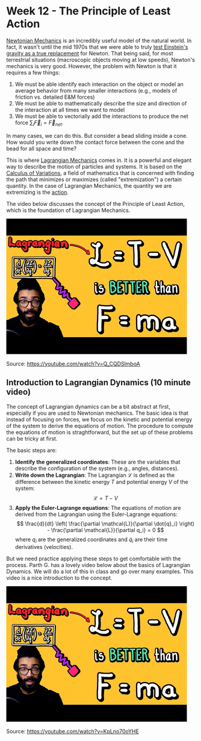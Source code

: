 # Week 12 - The Principle of Least Action

[Newtonian Mechanics](https://en.wikipedia.org/wiki/Newton%27s_laws_of_motion) is an incredibly useful model of the natural world. In fact, it wasn't until the mid 1970s that we were able to truly [test Einstein's gravity as a true replacement](https://en.wikipedia.org/wiki/Tests_of_general_relativity) for Newton. That being said, for most terrestrial situations (macroscopic objects moving at low speeds), Newton's mechanics is very good. However, the problem with Newton is that it requires a few things:

1. We must be able identify each interaction on the object or model an average behavior from many smaller interactions (e.g., models of friction vs. detailed E&M forces)
2. We must be able to mathematically describe the size and direction of the interaction at all times we want to model
3. We must be able to vectorially add the interactions to produce the net force $\sum_i \vec{F}_i = \vec{F}_{net}$.

In many cases, we can do this. But consider a bead sliding inside a cone. How would you write down the contact force between the cone and the bead for all space and time?

This is where [Lagrangian Mechanics](https://en.wikipedia.org/wiki/Lagrangian_mechanics) comes in. It is a powerful and elegant way to describe the motion of particles and systems. It is based on the [Calculus of Variations](https://en.wikipedia.org/wiki/Calculus_of_variations), a field of mathematics that is concerned with finding the path that minimizes or maximizes (called "extremization") a certain quantity. In the case of Lagrangian Mechanics, the quantity we are extremizing is the [action](https://en.wikipedia.org/wiki/Action_(physics)).

The video below discusses the concept of the Principle of Least Action, which is the foundation of Lagrangian Mechanics.

[![YouTube thumbnail](images/notes/week1//hqdefault.jpg)](https://youtube.com/watch?v=Q_CQDSlmboA)

Source: <https://youtube.com/watch?v=Q_CQDSlmboA>

## Introduction to Lagrangian Dynamics (10 minute video)

The concept of Lagrangian dynamics can be a bit abstract at first, especially if you are used to Newtonian mechanics. The basic idea is that instead of focusing on forces, we focus on the kinetic and potential energy of the system to derive the equations of motion. The procedure to compute the equations of motion is straghtforward, but the set up of these problems can be tricky at first. 

The basic steps are:
1. **Identify the generalized coordinates**: These are the variables that describe the configuration of the system (e.g., angles, distances).
2. **Write down the Lagrangian**: The Lagrangian $\mathcal{L}$ is defined as the difference between the kinetic energy $T$ and potential energy $V$ of the system: 
   $$ \mathcal{L} = T - V $$
3. **Apply the Euler-Lagrange equations**: The equations of motion are derived from the Lagrangian using the Euler-Lagrange equations:
    $$ \frac{d}{dt} \left( \frac{\partial \mathcal{L}}{\partial \dot{q}_i} \right) - \frac{\partial \mathcal{L}}{\partial q_i} = 0 $$
    where $q_i$ are the generalized coordinates and $\dot{q}_i$ are their time derivatives (velocities).

But we need practice applying these steps to get comfortable with the process. Parth G. has a lovely video below about the basics of Lagrangian Dynamics. We will do a lot of this in class and go over many examples. This video is a nice introduction to the concept.

[![YouTube thumbnail](images/notes/week1//hqdefault.jpg)](https://youtube.com/watch?v=KpLno70oYHE)

Source: <https://youtube.com/watch?v=KpLno70oYHE>


